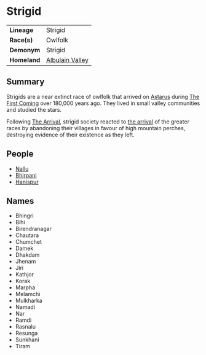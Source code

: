 # Strigid

|||
| --- | --- |
| **Lineage** | Strigid | lineage.1
| **Race(s)** | Owlfolk |
| **Demonym** | Strigid |
| **Homeland** | [Albulain Valley](../places/topography/valleys-plains-deserts/albulain-valley.md) |

## Summary

Strigids are a near extinct race of owlfolk that arrived on [Astarus](../celestial-objects/astarus.md) during [The First Coming](../history/events/the-first-coming.md) over 180,000 years ago. They lived in small valley communities and studied the stars.

Following [The Arrival](../history/events/the-third-coming.md), strigid society reacted to [the arrival](../history/events/the-third-coming.md) of the greater races by abandoning their villages in favour of high mountain perches, destroying evidence of their existence as they left.

## People

- [Nallu](../characters/nallu.md)
- [Bhirpani](../characters/bhirpani.md)
- [Hanispur](../characters/hanispur.md)

## Names

- Bhingri
- Bihi
- Birendranagar
- Chautara
- Chumchet
- Damek
- Dhakdam
- Jhenam
- Jiri
- Kathjor
- Korak
- Marpha
- Melamchi
- Mulkharka
- Namadi
- Nar
- Ramdi
- Rasnalu
- Resunga
- Sunkhani
- Tiram
